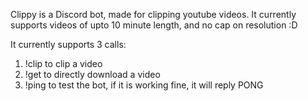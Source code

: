 Clippy is a Discord bot, made for clipping youtube videos.
It currently supports videos of upto 10 minute length, and no cap on resolution :D

It currently supports 3 calls:
  1. !clip to clip a video
  2. !get to directly download a video
  3. !ping to test the bot, if it is working fine, it will reply PONG
